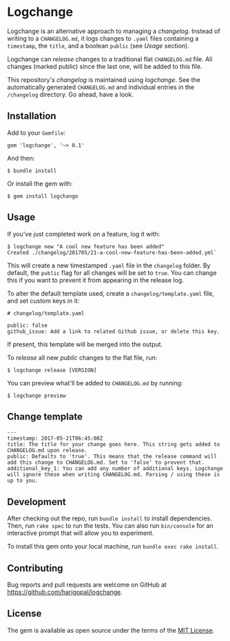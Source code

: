# Logchange

Logchange is an alternative approach to managing a _changelog_. Instead of writing to a `CHANGELOG.md`, it logs changes to `.yaml` files containing a `timestamp`, the `title`, and a boolean `public` (see _Usage_ section).

Logchange can _release_ changes to a traditional flat `CHANGELOG.md` file. All changes (marked public) since the last one, will be added to this file.

This repository's _changelog_ is maintained using _logchange_. See the automatically generated `CHANGELOG.md` and individual entries in the `/changelog` directory. Go ahead, have a look.

## Installation

Add to your `Gemfile`:

    gem 'logchange', '~> 0.1'

And then:

    $ bundle install

Or install the gem with:

    $ gem install logchange

## Usage

If you've just completed work on a feature, log it with:

    $ logchange new "A cool new feature has been added"
    Created ./changelog/201705/21-a-cool-new-feature-has-been-added.yml`

This will create a new timestamped `.yaml` file in the `changelog` folder. By default, the `public` flag for all changes
will be set to `true`. You can change this if you want to prevent it from appearing in the release log.

To alter the default template used, create a `changelog/template.yaml` file, and set custom keys in it:

    # changelog/template.yaml

    public: false
    github_issue: Add a link to related Github issue, or delete this key.

If present, this template will be merged into the output.

To _release_ all new _public_ changes to the flat file, run:

    $ logchange release [VERSION]

You can preview what'll be added to `CHANGELOG.md` by running:

    $ logchange preview

## Change template

    ---
    timestamp: 2017-05-21T06:45:08Z
    title: The title for your change goes here. This string gets added to CHANGELOG.md upon release.
    public: Defaults to 'true'. This means that the release command will add this change to CHANGELOG.md. Set to 'false' to prevent that.
    additional_key_1: You can add any number of additional keys. Logchange will ignore these when writing CHANGELOG.md. Parsing / using these is up to you.

## Development

After checking out the repo, run `bundle install` to install dependencies. Then, run `rake spec` to run the tests. You can also run `bin/console` for an interactive prompt that will allow you to experiment.

To install this gem onto your local machine, run `bundle exec rake install`.

## Contributing

Bug reports and pull requests are welcome on GitHub at https://github.com/harigopal/logchange.


## License

The gem is available as open source under the terms of the [MIT License](http://opensource.org/licenses/MIT).

